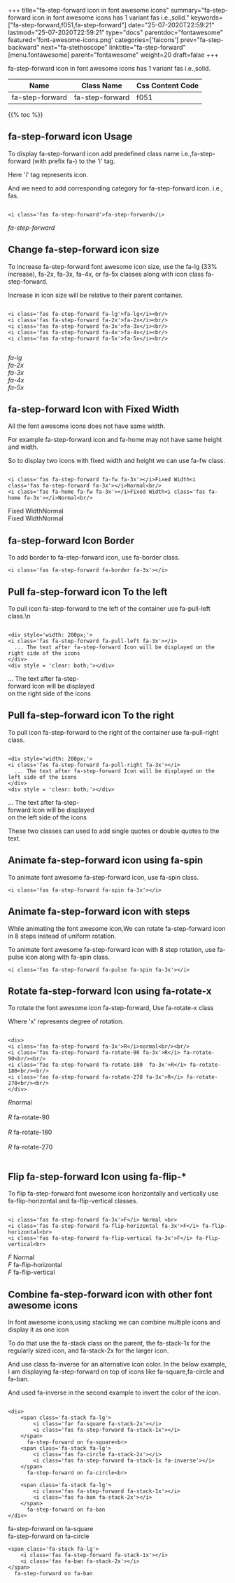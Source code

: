 +++
title="fa-step-forward icon in font awesome icons"
summary="fa-step-forward icon in font awesome icons has 1 variant fas i.e.,solid."
keywords=["fa-step-forward,f051,fa-step-forward"]
date="25-07-2020T22:59:21"
lastmod="25-07-2020T22:59:21"
type="docs"
parentdoc="fontawesome"
featured='font-awesome-icons.png'
categories=['faicons']
prev="fa-step-backward"
next="fa-stethoscope"
linktitle="fa-step-forward"
[menu.fontawesome]
parent="fontawesome"
weight=20
draft=false
+++


fa-step-forward icon in font awesome icons has 1 variant fas i.e.,solid.

<div class='table-responsive'><table class='table'><thead><tr><th>Name</th><th>Class Name</th><th>Css Content Code</th></tr></thead><tbody><tr><td>fa-step-forward</td><td>fa-step-forward</td><td>f051</td></tr></tbody></table></div>


{{% toc %}}


## fa-step-forward icon Usage

To display fa-step-forward icon add predefined class name i.e.,fa-step-forward (with prefix fa-) to the 'i' tag.

Here 'i' tag represents icon.

And we need to add corresponding category for fa-step-forward icon. i.e., fas.


```

<i class='fas fa-step-forward'>fa-step-forward</i>
```

<i class='fas fa-step-forward'>fa-step-forward</i>




## Change fa-step-forward icon size
To increase fa-step-forward font awesome icon size, use the fa-lg (33% increase), fa-2x, fa-3x, fa-4x, or fa-5x classes along with icon class fa-step-forward.

Increase in icon size will be relative to their parent container. 

```

<i class='fas fa-step-forward fa-lg'>fa-lg</i><br/>
<i class='fas fa-step-forward fa-2x'>fa-2x</i><br/>
<i class='fas fa-step-forward fa-3x'>fa-3x</i><br/>
<i class='fas fa-step-forward fa-4x'>fa-4x</i><br/>
<i class='fas fa-step-forward fa-5x'>fa-5x</i><br/>
            
```

<i class='fas fa-step-forward fa-lg'>fa-lg</i><br/>
<i class='fas fa-step-forward fa-2x'>fa-2x</i><br/>
<i class='fas fa-step-forward fa-3x'>fa-3x</i><br/>
<i class='fas fa-step-forward fa-4x'>fa-4x</i><br/>
<i class='fas fa-step-forward fa-5x'>fa-5x</i><br/>
            



## fa-step-forward Icon with Fixed Width 

All the font awesome icons does not have same width.

For example fa-step-forward icon and fa-home may not have same height and width.

So to display two icons with fixed width and height we can use fa-fw class.


```

<i class='fas fa-step-forward fa-fw fa-3x'></i>Fixed Width<i class='fas fa-step-forward fa-3x'></i>Normal<br/>
<i class='fas fa-home fa-fw fa-3x'></i>Fixed Width<i class='fas fa-home fa-3x'></i>Normal<br/>
```

<i class='fas fa-step-forward fa-fw fa-3x'></i>Fixed Width<i class='fas fa-step-forward fa-3x'></i>Normal<br/>
<i class='fas fa-home fa-fw fa-3x'></i>Fixed Width<i class='fas fa-home fa-3x'></i>Normal<br/>



## fa-step-forward Icon Border 

To add border to fa-step-forward icon, use fa-border class.


```
<i class='fas fa-step-forward fa-border fa-3x'></i>

```
<i class='fas fa-step-forward fa-border fa-3x'></i>





## Pull fa-step-forward icon To the left

To pull icon fa-step-forward to the left of the container use fa-pull-left class.\n

```

<div style='width: 200px;'>
<i class='fas fa-step-forward fa-pull-left fa-3x'></i>
  ... The text after fa-step-forward Icon will be displayed on the right side of the icons
</div>
<div style = 'clear: both;'></div>
```

<div style='width: 200px;'>
<i class='fas fa-step-forward fa-pull-left fa-3x'></i>
  ... The text after fa-step-forward Icon will be displayed on the right side of the icons
</div>
<div style = 'clear: both;'></div>




## Pull fa-step-forward icon To the right
To pull icon fa-step-forward to the right of the container use fa-pull-right class.

```

<div style='width: 200px;'>
<i class='fas fa-step-forward fa-pull-right fa-3x'></i>
  ... The text after fa-step-forward Icon will be displayed on the left side of the icons
</div>
<div style = 'clear: both;'></div>
```

<div style='width: 200px;'>
<i class='fas fa-step-forward fa-pull-right fa-3x'></i>
  ... The text after fa-step-forward Icon will be displayed on the left side of the icons
</div>
<div style = 'clear: both;'></div>

These two classes can used to add single quotes or double quotes to the text.


## Animate fa-step-forward icon using fa-spin
To animate font awesome fa-step-forward icon, use fa-spin class.

```
<i class='fas fa-step-forward fa-spin fa-3x'></i>
```
<i class='fas fa-step-forward fa-spin fa-3x'></i>




## Animate fa-step-forward icon with steps
While animating the font awesome icon,We can rotate fa-step-forward icon in 8 steps instead of uniform rotation.

To animate font awesome fa-step-forward icon with 8 step rotation, use fa-pulse icon along with fa-spin class.


```
<i class='fas fa-step-forward fa-pulse fa-spin fa-3x'></i>

```
<i class='fas fa-step-forward fa-pulse fa-spin fa-3x'></i>





## Rotate fa-step-forward Icon using fa-rotate-x
To rotate the font awesome icon fa-step-forward, Use fa-rotate-x class

Where 'x' represents degree of rotation.


```

<div>
<i class='fas fa-step-forward fa-3x'>R</i>normal<br/><br/>
<i class='fas fa-step-forward fa-rotate-90 fa-3x'>R</i> fa-rotate-90<br/><br/> 
<i class='fas fa-step-forward fa-rotate-180  fa-3x'>R</i> fa-rotate-180<br/><br/> 
<i class='fas fa-step-forward fa-rotate-270 fa-3x'>R</i> fa-rotate-270<br/><br/>
</div>
```

<div>
<i class='fas fa-step-forward fa-3x'>R</i>normal<br/><br/>
<i class='fas fa-step-forward fa-rotate-90 fa-3x'>R</i> fa-rotate-90<br/><br/> 
<i class='fas fa-step-forward fa-rotate-180  fa-3x'>R</i> fa-rotate-180<br/><br/> 
<i class='fas fa-step-forward fa-rotate-270 fa-3x'>R</i> fa-rotate-270<br/><br/>
</div>




## Flip fa-step-forward Icon using fa-flip-*
To flip fa-step-forward font awesome icon horizontally and vertically use fa-flip-horizontal and fa-flip-vertical classes. 

```

<i class='fas fa-step-forward fa-3x'>F</i> Normal <br>
<i class='fas fa-step-forward fa-flip-horizontal fa-3x'>F</i> fa-flip-horizontal<br>
<i class='fas fa-step-forward fa-flip-vertical fa-3x'>F</i> fa-flip-vertical<br>
```

<i class='fas fa-step-forward fa-3x'>F</i> Normal <br>
<i class='fas fa-step-forward fa-flip-horizontal fa-3x'>F</i> fa-flip-horizontal<br>
<i class='fas fa-step-forward fa-flip-vertical fa-3x'>F</i> fa-flip-vertical<br>




## Combine fa-step-forward icon with other font awesome icons
In font awesome icons,using stacking we can combine multiple icons and display it as one icon 

To do that use the fa-stack class on the parent, the fa-stack-1x for the regularly sized icon, and fa-stack-2x for the larger icon.

And use class fa-inverse for an alternative icon color. 
In the below example, I am displaying fa-step-forward on top of icons like fa-square,fa-circle and fa-ban.

And used fa-inverse in the second example to invert the color of the icon.

```

<div>
    <span class='fa-stack fa-lg'>
        <i class='far fa-square fa-stack-2x'></i>
        <i class='fas fa-step-forward fa-stack-1x'></i>
    </span>
      fa-step-forward on fa-square<br>
    <span class='fa-stack fa-lg'>
        <i class='fas fa-circle fa-stack-2x'></i>
        <i class='fas fa-step-forward fa-stack-1x fa-inverse'></i>
    </span>
      fa-step-forward on fa-circle<br>

    <span class='fa-stack fa-lg'>
        <i class='fas fa-step-forward fa-stack-1x'></i>
        <i class='fas fa-ban fa-stack-2x'></i>
    </span>
      fa-step-forward on fa-ban
</div>
```

<div>
    <span class='fa-stack fa-lg'>
        <i class='far fa-square fa-stack-2x'></i>
        <i class='fas fa-step-forward fa-stack-1x'></i>
    </span>
      fa-step-forward on fa-square<br>
    <span class='fa-stack fa-lg'>
        <i class='fas fa-circle fa-stack-2x'></i>
        <i class='fas fa-step-forward fa-stack-1x fa-inverse'></i>
    </span>
      fa-step-forward on fa-circle<br>

    <span class='fa-stack fa-lg'>
        <i class='fas fa-step-forward fa-stack-1x'></i>
        <i class='fas fa-ban fa-stack-2x'></i>
    </span>
      fa-step-forward on fa-ban
</div>






